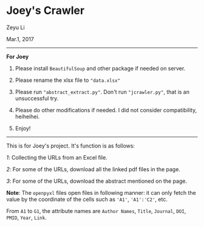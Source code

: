 # Joey's Crawler

Zeyu Li

Mar.1, 2017

-----------


**For Joey**

1. Please install `BeautifulSoup` and other package if needed on server.

2. Please rename the xlsx file to `"data.xlsx"`

3. Please run `"abstract_extract.py"`. Don't run `"jcrawler.py"`, that is an unsuccessful try.

4. Please do other modifications if needed. I did not consider compatibility, heiheihei.

5. Enjoy!

---




This is for Joey's project. It's function is as follows:

_1_: Collecting the URLs from an Excel file.

_2_: For some of the URLs, download all the linked pdf files in the page.

_3_: For some of the URLs, download the abstract mentioned on the page.

**Note**:
The `openpyxl` files open files in following manner: it can only fetch the value by the coordinate of the cells
such as `'A1'`, `'A1':'C2'`, etc.

From `A1` to `G1`, the attribute names are
`Author Names`, `Title`, `Journal`, `DOI`, `PMID`, `Year`, `Link`.